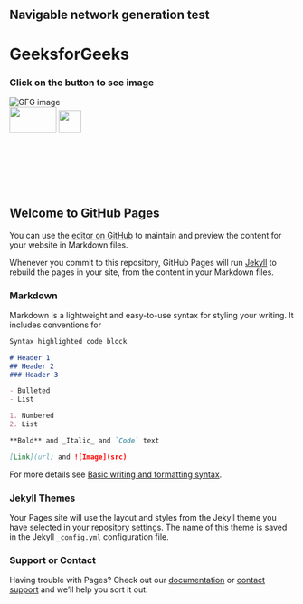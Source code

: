 ## Navigable network generation test

<html lang="en">
<head>
    <style>
    #image {
        display: block;
    }
    #gate {
        cursor: pointer;
        margin-bottom: 100px;
        width: 83px;
        height: 46px;
    }
    #ball {
        cursor: pointer;
        width: 40px;
        height: 40px;
    }
    </style>
</head>
<body>
  <div>
      <h1>GeeksforGeeks</h1>
      <h3>Click on the button to see image</h3>
      <img id="image" src=
          "https://localhost:44342/Map/generate/token=024b9d34348dd56d170f634e067274c6;dataset=geodanmark60%2Fvejmanhastigheder;bbox=586835.1,6135927.2,591812.3,6139738"
              alt="GFG image" />
  </div>

  <img src="https://en.js.cx/clipart/soccer-gate.svg" id="gate" class="droppable">
  
  <img src="https://en.js.cx/clipart/ball.svg" id="ball">
  
  <script>
      let currentDroppable = null;
      image.onmousedown = function(event) {
  
      let shiftX = event.clientX - ball.getBoundingClientRect().left;
      let shiftY = event.clientY - ball.getBoundingClientRect().top;
  
      ball.style.position = 'absolute';
      ball.style.zIndex = 1000;
      document.body.append(ball);
  
      moveAt(event.pageX, event.pageY);
  
      function moveAt(pageX, pageY) {
          ball.style.left = pageX - shiftX + 'px';
          ball.style.top = pageY - shiftY + 'px';
      }
  
      function onMouseMove(event) {
          moveAt(event.pageX, event.pageY);
  
          ball.hidden = true;
          let elemBelow = document.elementFromPoint(event.clientX, event.clientY);
          ball.hidden = false;
  
          if (!elemBelow) return;
  
          let droppableBelow = elemBelow.closest('.droppable');
          if (currentDroppable != droppableBelow) {
          if (currentDroppable) { // null when we were not over a droppable before this event
              leaveDroppable(currentDroppable);
          }
          currentDroppable = droppableBelow;
          if (currentDroppable) { // null if we're not coming over a droppable now
              // (maybe just left the droppable)
              enterDroppable(currentDroppable);
          }
          }
      }
  
      document.addEventListener('mousemove', onMouseMove);
  
      ball.onmouseup = function() {
          document.removeEventListener('mousemove', onMouseMove);
          ball.onmouseup = null;
      };
  
      };
  
      function enterDroppable(elem) {
      elem.style.background = 'pink';
      }
  
      function leaveDroppable(elem) {
      elem.style.background = '';
      }
  
      ball.ondragstart = function() {
      return false;
      };
  </script>
</body>
</html>

## Welcome to GitHub Pages

You can use the [editor on GitHub](https://github.com/Djixify/Speciality2022MapGraphs/edit/gh-pages/index.md) to maintain and preview the content for your website in Markdown files.

Whenever you commit to this repository, GitHub Pages will run [Jekyll](https://jekyllrb.com/) to rebuild the pages in your site, from the content in your Markdown files.

### Markdown

Markdown is a lightweight and easy-to-use syntax for styling your writing. It includes conventions for

```markdown
Syntax highlighted code block

# Header 1
## Header 2
### Header 3

- Bulleted
- List

1. Numbered
2. List

**Bold** and _Italic_ and `Code` text

[Link](url) and ![Image](src)
```

For more details see [Basic writing and formatting syntax](https://docs.github.com/en/github/writing-on-github/getting-started-with-writing-and-formatting-on-github/basic-writing-and-formatting-syntax).

### Jekyll Themes

Your Pages site will use the layout and styles from the Jekyll theme you have selected in your [repository settings](https://github.com/Djixify/Speciality2022MapGraphs/settings/pages). The name of this theme is saved in the Jekyll `_config.yml` configuration file.

### Support or Contact

Having trouble with Pages? Check out our [documentation](https://docs.github.com/categories/github-pages-basics/) or [contact support](https://support.github.com/contact) and we’ll help you sort it out.


